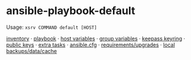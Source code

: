 # ansible-playbook-default

Usage: `xsrv COMMAND default [HOST]`

[inventory](inventory.yml) · [playbook](playbook.yml) · [host variables](host_vars/) · [group variables](group_vars/) · [keepass keyring](default.kdbx) · [public keys](public_keys/) · [extra tasks](playbooks/) · [ansible.cfg](playbooks/) · [requirements/upgrades](requirements.yml) · [local backups/data/cache](data/)

<!--
## Monitoring
insert netdata badges here
-->

<!-- ## Documentation
![](diagram.png) Source ([Dia]((https://packages.debian.org/buster/dia)): [diagram.dia](diagram.dia)
- **Adding/removing/provisioning hosts: [PROXMOX.md](PROXMOX.md), [DEBIAN-SERVER-SETUP.md](DEBIAN-SERVER-SETUP.md), [NAMING.md](NAMING.md)
- **Workstations:** [WORKSTATION-DEBIAN.md](WORKSTATION-DEBIAN.md); [WORKSTATION-WINDOWS.md](WORKSTATION-WINDOWS.md)
- **Printers:** [PRINTERS.md](PRINTERS.md)
- **Phones:** [PHONES.md](PHONES.md)
- **Cameras:** [CAMERAS.md](CAMERAS.md)
- **Appliances:** [APPLIANCES.md](APPLIANCES.md)
- **Licenses: [LICENSES.md](LICENSES.md)
- **Maintenance:** [MAINTENANCE.md](MAINTENANCE.md)

### Network

- Routing/NAT/firewall: [PFSENSE.md](PFSENSE.md)

#### VLANs

```yaml
- number: 1
  description: all company
  switch: sw1
  ports: 1-24
  networks: 10.0.0.0/24
- number: 2
  description: guest wifi
  switch: sw2
  ports: 25-26
  networks: 192.168.2.0/24, 192.168.3.0/24
```

#### Networks
```yaml
- network: 10.0.0.0/24
  addressing: static
```
-->